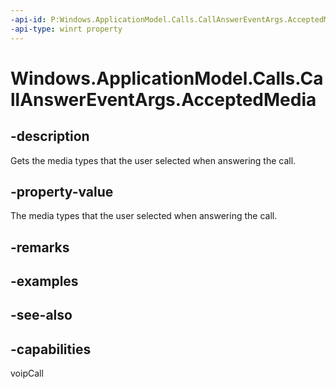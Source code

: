 ```yaml
---
-api-id: P:Windows.ApplicationModel.Calls.CallAnswerEventArgs.AcceptedMedia
-api-type: winrt property
---
```


<!-- Property syntax
public Windows.ApplicationModel.Calls.VoipPhoneCallMedia AcceptedMedia { get; }
-->

# Windows.ApplicationModel.Calls.CallAnswerEventArgs.AcceptedMedia

## -description
Gets the media types that the user selected when answering the call.

## -property-value
The media types that the user selected when answering the call.

## -remarks

## -examples

## -see-also


## -capabilities
voipCall